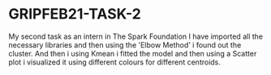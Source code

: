 # GRIPFEB21-TASK-2
My second task as an intern in The Spark Foundation I have imported all the necessary libraries and then using the 'Elbow Method' i found out the cluster. And then i using Kmean i fitted the model and then using a Scatter plot i visualized it using different colours for different centroids.
